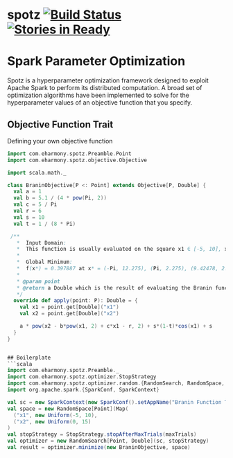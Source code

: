 # spotz [![Build Status](https://travis-ci.org/eHarmony/spotz.svg?branch=master)](https://travis-ci.org/eHarmony/spotz) [![Stories in Ready](https://badge.waffle.io/eHarmony/spotz.png?label=ready&title=Ready)](https://waffle.io/eHarmony/spotz) #
# Spark Parameter Optimization

Spotz is a hyperparameter optimization framework designed to exploit Apache
Spark to perform its distributed computation.  A broad set of optimization
algorithms have been implemented to solve for the hyperparameter values
of an objective function that you specify.

## Objective Function Trait

Defining your own objective function

```scala
import com.eharmony.spotz.Preamble.Point
import com.eharmony.spotz.objective.Objective

import scala.math._

class BraninObjective[P <: Point] extends Objective[P, Double] {
  val a = 1
  val b = 5.1 / (4 * pow(Pi, 2))
  val c = 5 / Pi
  val r = 6
  val s = 10
  val t = 1 / (8 * Pi)

 /**
   *  Input Domain:
   *  This function is usually evaluated on the square x1 ∈ [-5, 10], x2 ∈ [0, 15].
   *
   *  Global Minimum:
   *  f(x*) = 0.397887 at x* = (-Pi, 12.275), (Pi, 2.275), (9.42478, 2.475)
   *
   * @param point
   * @return a Double which is the result of evaluating the Branin function
   */
  override def apply(point: P): Double = {
    val x1 = point.get[Double]("x1")
    val x2 = point.get[Double]("x2")

    a * pow(x2 - b*pow(x1, 2) + c*x1 - r, 2) + s*(1-t)*cos(x1) + s
  }
}


## Boilerplate
```scala
import com.eharmony.spotz.Preamble._
import com.eharmony.spotz.optimizer.StopStrategy
import com.eharmony.spotz.optimizer.random.{RandomSearch, RandomSpace, Uniform}
import org.apache.spark.{SparkConf, SparkContext}

val sc = new SparkContext(new SparkConf().setAppName("Branin Function Trials"))
val space = new RandomSpace[Point](Map(
  ("x1", new Uniform(-5, 10),
  ("x2", new Uniform(0, 15)
)
val stopStrategy = StopStrategy.stopAfterMaxTrials(maxTrials)
val optimizer = new RandomSearch[Point, Double](sc, stopStrategy)
val result = optimizer.minimize(new BraninObjective, space)
```
